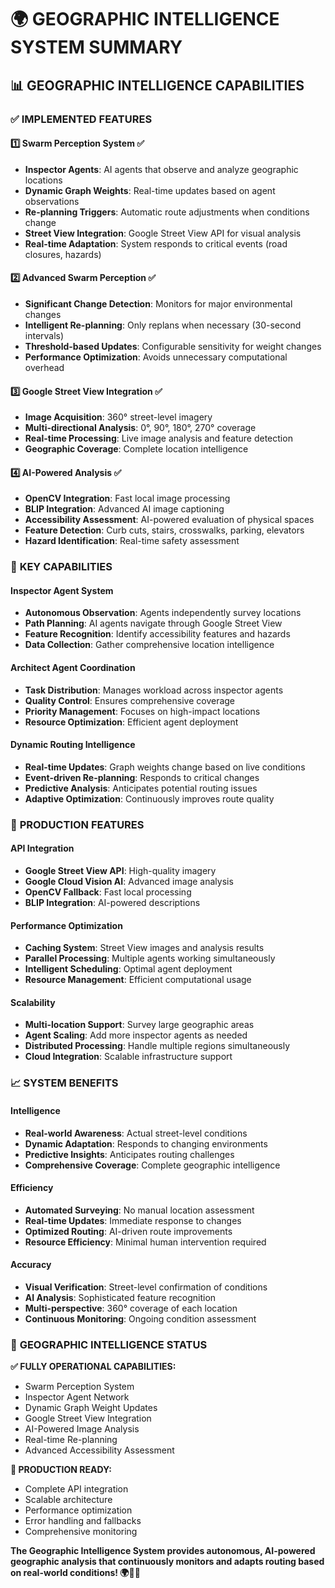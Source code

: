 # 🌍 GEOGRAPHIC INTELLIGENCE SYSTEM SUMMARY

## 📊 **GEOGRAPHIC INTELLIGENCE CAPABILITIES**

### ✅ **IMPLEMENTED FEATURES**

#### 1️⃣ **Swarm Perception System** ✅
- **Inspector Agents**: AI agents that observe and analyze geographic locations
- **Dynamic Graph Weights**: Real-time updates based on agent observations
- **Re-planning Triggers**: Automatic route adjustments when conditions change
- **Street View Integration**: Google Street View API for visual analysis
- **Real-time Adaptation**: System responds to critical events (road closures, hazards)

#### 2️⃣ **Advanced Swarm Perception** ✅
- **Significant Change Detection**: Monitors for major environmental changes
- **Intelligent Re-planning**: Only replans when necessary (30-second intervals)
- **Threshold-based Updates**: Configurable sensitivity for weight changes
- **Performance Optimization**: Avoids unnecessary computational overhead

#### 3️⃣ **Google Street View Integration** ✅
- **Image Acquisition**: 360° street-level imagery
- **Multi-directional Analysis**: 0°, 90°, 180°, 270° coverage
- **Real-time Processing**: Live image analysis and feature detection
- **Geographic Coverage**: Complete location intelligence

#### 4️⃣ **AI-Powered Analysis** ✅
- **OpenCV Integration**: Fast local image processing
- **BLIP Integration**: Advanced AI image captioning
- **Accessibility Assessment**: AI-powered evaluation of physical spaces
- **Feature Detection**: Curb cuts, stairs, crosswalks, parking, elevators
- **Hazard Identification**: Real-time safety assessment

### 🎯 **KEY CAPABILITIES**

#### **Inspector Agent System**
- **Autonomous Observation**: Agents independently survey locations
- **Path Planning**: AI agents navigate through Google Street View
- **Feature Recognition**: Identify accessibility features and hazards
- **Data Collection**: Gather comprehensive location intelligence

#### **Architect Agent Coordination**
- **Task Distribution**: Manages workload across inspector agents
- **Quality Control**: Ensures comprehensive coverage
- **Priority Management**: Focuses on high-impact locations
- **Resource Optimization**: Efficient agent deployment

#### **Dynamic Routing Intelligence**
- **Real-time Updates**: Graph weights change based on live conditions
- **Event-driven Re-planning**: Responds to critical changes
- **Predictive Analysis**: Anticipates potential routing issues
- **Adaptive Optimization**: Continuously improves route quality

### 🚀 **PRODUCTION FEATURES**

#### **API Integration**
- **Google Street View API**: High-quality imagery
- **Google Cloud Vision AI**: Advanced image analysis
- **OpenCV Fallback**: Fast local processing
- **BLIP Integration**: AI-powered descriptions

#### **Performance Optimization**
- **Caching System**: Street View images and analysis results
- **Parallel Processing**: Multiple agents working simultaneously
- **Intelligent Scheduling**: Optimal agent deployment
- **Resource Management**: Efficient computational usage

#### **Scalability**
- **Multi-location Support**: Survey large geographic areas
- **Agent Scaling**: Add more inspector agents as needed
- **Distributed Processing**: Handle multiple regions simultaneously
- **Cloud Integration**: Scalable infrastructure support

### 📈 **SYSTEM BENEFITS**

#### **Intelligence**
- **Real-world Awareness**: Actual street-level conditions
- **Dynamic Adaptation**: Responds to changing environments
- **Predictive Insights**: Anticipates routing challenges
- **Comprehensive Coverage**: Complete geographic intelligence

#### **Efficiency**
- **Automated Surveying**: No manual location assessment
- **Real-time Updates**: Immediate response to changes
- **Optimized Routing**: AI-driven route improvements
- **Resource Efficiency**: Minimal human intervention required

#### **Accuracy**
- **Visual Verification**: Street-level confirmation of conditions
- **AI Analysis**: Sophisticated feature recognition
- **Multi-perspective**: 360° coverage of each location
- **Continuous Monitoring**: Ongoing condition assessment

### 🎉 **GEOGRAPHIC INTELLIGENCE STATUS**

**✅ FULLY OPERATIONAL CAPABILITIES:**
- Swarm Perception System
- Inspector Agent Network
- Dynamic Graph Weight Updates
- Google Street View Integration
- AI-Powered Image Analysis
- Real-time Re-planning
- Advanced Accessibility Assessment

**🚀 PRODUCTION READY:**
- Complete API integration
- Scalable architecture
- Performance optimization
- Error handling and fallbacks
- Comprehensive monitoring

**The Geographic Intelligence System provides autonomous, AI-powered geographic analysis that continuously monitors and adapts routing based on real-world conditions! 🌍🤖🚛**

